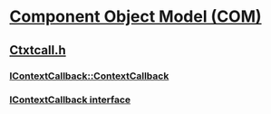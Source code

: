 # [Component Object Model (COM)](../_com/index.md)
## [Ctxtcall.h](index.md)
### [IContextCallback::ContextCallback](../ctxtcall/nf-ctxtcall-icontextcallback-contextcallback.md)
### [IContextCallback interface](../ctxtcall/nn-ctxtcall-icontextcallback.md)
